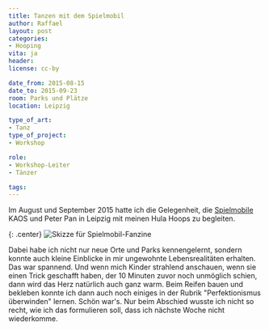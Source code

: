 ```yaml
---
title: Tanzen mit dem Spielmobil
author: Raffael
layout: post
categories:
- Hooping
vita: ja
header: 
license: cc-by

date_from: 2015-08-15
date_to: 2015-09-23
room: Parks und Plätze
location: Leipzig

type_of_art: 
- Tanz
type_of_project:
- Workshop

role:
- Workshop-Leiter
- Tänzer

tags:
---
```


Im August und September 2015 hatte ich die Gelegenheit, die [Spielmobile](http://www.kv-leipzig.de/kinder-jugendarbeit/besondere/spielmobilprojekt.html) KAOS und Peter Pan in Leipzig mit meinen Hula Hoops zu begleiten.

<!--more-->

{: .center}
![Skizze für Spielmobil-Fanzine]({{site.imgpath}}/spielmobil_fanzine_skizze.jpg)

Dabei habe ich nicht nur neue Orte und Parks kennengelernt, sondern konnte auch kleine Einblicke in mir ungewohnte Lebensrealitäten erhalten. Das war spannend. Und wenn mich Kinder strahlend anschauen, wenn sie einen Trick geschafft haben, der 10 Minuten zuvor noch unmöglich schien, dann wird das Herz natürlich auch ganz warm. Beim Reifen bauen und bekleben konnte ich dann auch noch einiges in der Rubrik "Perfektionismus überwinden" lernen. Schön war's. Nur beim Abschied wusste ich nicht so recht, wie ich das formulieren soll, dass ich nächste Woche nicht wiederkomme.
